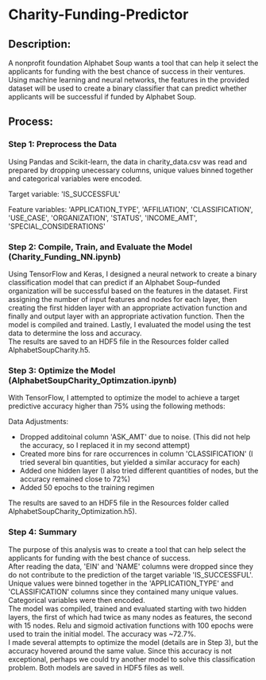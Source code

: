 # Charity-Funding-Predictor

## Description:  
A nonprofit foundation Alphabet Soup wants a tool that can help it select the applicants for funding with the best chance of success in their ventures. Using machine learning and neural networks, the features in the provided dataset will be used to create a binary classifier that can predict whether applicants will be successful if funded by Alphabet Soup.


## Process:  
### Step 1: Preprocess the Data  
Using Pandas and Scikit-learn, the data in charity_data.csv was read and prepared by dropping unecessary columns, unique values binned together and categorical variables were encoded. 

Target variable: 'IS_SUCCESSFUL'

Feature variables: 'APPLICATION_TYPE', 'AFFILIATION', 'CLASSIFICATION', 'USE_CASE', 'ORGANIZATION', 'STATUS', 'INCOME_AMT', 'SPECIAL_CONSIDERATIONS'

### Step 2: Compile, Train, and Evaluate the Model (Charity_Funding_NN.ipynb)  
Using TensorFlow and Keras, I designed a neural network to create a binary classification model that can predict if an Alphabet Soup–funded organization will be successful based on the features in the dataset. First assigning the number of input features and nodes for each layer, then creating the first hidden layer with an appropriate activation function and finally and output layer with an appropriate activation function. Then the model is compiled and trained. Lastly, I evaluated the model using the test data to determine the loss and accuracy.  
The results are saved to an HDF5 file in the Resources folder called AlphabetSoupCharity.h5.


### Step 3: Optimize the Model (AlphabetSoupCharity_Optimzation.ipynb)  
With TensorFlow, I attempted to optimize the model to achieve a target predictive accuracy higher than 75% using the following methods:

Data Adjustments:  
- Dropped additoinal column 'ASK_AMT' due to noise.  (This did not help the accuracy, so I replaced it in my second attempt)
- Created more bins for rare occurrences in column 'CLASSIFICATION' (I tried several bin quantities, but yielded a similar accuracy for each)
- Added one hidden layer (I also tried different quantities of nodes, but the accuracy remained close to 72%)
- Added 50 epochs to the training regimen  

The results are saved to an HDF5 file in the Resources folder called AlphabetSoupCharity_Optimization.h5).

### Step 4: Summary  
The purpose of this analysis was to create a tool that can help select the applicants for funding with the best chance of success.  
After reading the data, 'EIN' and 'NAME' columns were dropped since they do not contribute to the prediction of the target variable 'IS_SUCCESSFUL'. Unique values were binned together in the 'APPLICATION_TYPE' and 'CLASSIFICATION' columns since they contained many unique values. Categorical variables were then encoded.  
The model was compiled, trained and evaluated starting with two hidden layers, the first of which had twice as many nodes as features, the second with 15 nodes. Relu and sigmoid activation functions with 100 epochs were used to train the initial model. The accuracy was ~72.7%.  
I made several attempts to optimize the model (details are in Step 3), but the accuracy hovered around the same value. Since this accuracy is not exceptional, perhaps we could try another model to solve this classification problem. Both models are saved in HDF5 files as well.




